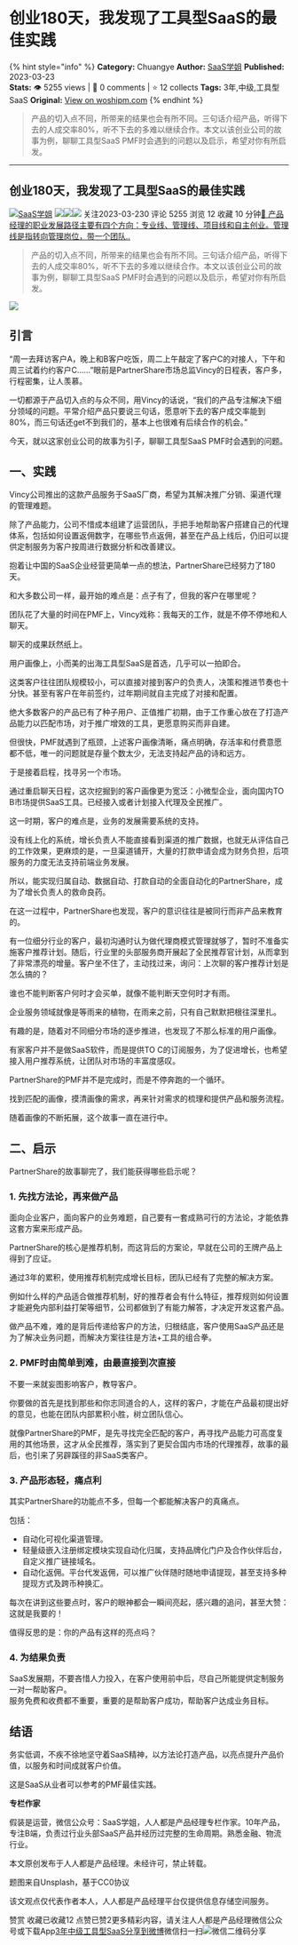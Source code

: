 # 创业180天，我发现了工具型SaaS的最佳实践
{% hint style="info" %}
**Category:** Chuangye
**Author:** [SaaS学姐](https://www.woshipm.com/u/145624)
**Published:** 2023-03-23  
**Stats:** 👁️ 5255 views | 💬 0 comments | ⭐ 12 collects
**Tags:** 3年,中级,工具型SaaS
**Original:** [View on woshipm.com](https://www.woshipm.com/chuangye/5788368.html)
{% endhint %}
> 产品的切入点不同，所带来的结果也会有所不同。三句话介绍产品，听得下去的人成交率80%，听不下去的多难以继续合作。本文以该创业公司的故事为例，聊聊工具型SaaS PMF时会遇到的问题以及启示，希望对你有所启发。

---

## 创业180天，我发现了工具型SaaS的最佳实践

[![](https://image.woshipm.com/wp-files/2021/11/2QALrUTW5jCvGqHVAYif.jpeg!/both/72x72)](https://www.woshipm.com/u/145624)[SaaS学姐](https://www.woshipm.com/u/145624) ![](https://static.woshipm.com/tag/1121_1@2x.png)![](https://static.woshipm.com/tag/2104_1@2x.png)![](https://static.woshipm.com/tag/2105_1@2x.png) 关注2023-03-230 评论 5255 浏览 12 收藏 10 分钟[🔗 产品经理的职业发展路径主要有四个方向：专业线、管理线、项目线和自主创业。管理线是指转向管理岗位，带一个团队..](https://ke.qidianla.com/courses/90pm)

> 产品的切入点不同，所带来的结果也会有所不同。三句话介绍产品，听得下去的人成交率80%，听不下去的多难以继续合作。本文以该创业公司的故事为例，聊聊工具型SaaS PMF时会遇到的问题以及启示，希望对你有所启发。

![](https://image.woshipm.com/wp-files/2023/03/ypvEX13a4XwFPofAm5vE.jpg)

## 引言

“周一去拜访客户A，晚上和B客户吃饭，周二上午敲定了客户C的对接人，下午和周三试着约约客户C……”眼前是PartnerShare市场总监Vincy的日程表，客户多，行程密集，让人羡慕。

一切都源于产品切入点的与众不同，用Vincy的话说，“我们的产品专注解决下细分领域的问题。平常介绍产品只要说三句话，愿意听下去的客户成交率能到80%，而三句话还get不到我们的，基本上也很难有后续合作的机会。”

今天，就以这家创业公司的故事为引子，聊聊工具型SaaS PMF时会遇到的问题。

## 一、实践

Vincy公司推出的这款产品服务于SaaS厂商，希望为其解决推广分销、渠道代理的管理难题。

除了产品能力，公司不惜成本组建了运营团队，手把手地帮助客户搭建自己的代理体系，包括如何设置返佣数字，在哪些节点返佣，甚至在产品上线后，仍旧可以提供定制服务为客户按周进行数据分析和改善建议。

抱着让中国的SaaS企业经营更简单一点的想法，PartnerShare已经努力了180天。

和大多数公司一样，最开始的难点是：点子有了，但我的客户在哪里呢？

团队花了大量的时间在PMF上，Vincy戏称：我每天的工作，就是不停不停地和人聊天。

聊天的成果跃然纸上。

用户画像上，小而美的出海工具型SaaS是首选，几乎可以一拍即合。

这类客户往往团队规模较小，可以直接对接到客户的负责人，决策和推进节奏也十分快。甚至有客户在年前签约，过年期间就自主完成了对接和配置。

绝大多数客户的产品已有了种子用户、正值推广初期，由于工作重心放在了打造产品能力以匹配市场，对于推广增效的工具，更愿意购买而非自建。

但很快，PMF就遇到了瓶颈，上述客户画像清晰，痛点明确，存活率和付费意愿都不低，唯一的问题就是存量个数太少，无法支持起产品的诗和远方。

于是接着启程，找寻另一个市场。

通过重启聊天日程，这次挖掘到的客户画像更为宽泛：小微型企业，面向国内TO B市场提供SaaS工具。已经接入或者计划接入代理及全民推广。

这一时期，客户的难点是，业务的发展需要系统的支持。

没有线上化的系统，增长负责人不能直接看到渠道的推广数据，也就无从评估自己的工作效果，更麻烦的是，一旦渠道铺开，大量的打款申请会成为财务负担，后项服务的力度无法支持前端业务发展。

所以，能实现归属自动、数据自动、打款自动的全面自动化的PartnerShare，成为了增长负责人的救命良药。

在这一过程中，PartnerShare也发现，客户的意识往往是被同行而非产品来教育的。

有一位细分行业的客户，最初沟通时认为做代理商模式管理就够了，暂时不准备实施客户推荐计划。随后，行业里的头部服务商开展起了全民推荐官计划，从而拿到了非常漂亮的增量。客户坐不住了，主动找过来，询问：上次聊的客户推荐计划是怎么搞的？

谁也不能判断客户何时才会买单，就像不能判断天空何时才有雨。

企业服务领域就像是等雨来的植物，在雨来之前，只有自己默默把根往深里扎。

有趣的是，随着对不同细分市场的逐步推进，也发现了不那么标准的用户画像。

有家客户并不是做SaaS软件，而是提供TO C的订阅服务，为了促进增长，也希望接入用户推荐系统，让团队对市场的丰富度感叹。

PartnerShare的PMF并不是完成时，而是不停奔跑的一个循环。

找到匹配的画像，摸清画像的需求，再来针对需求的梳理和提供产品和服务流程。

随着画像的不断拓展，这个故事一直在进行中。

## 二、启示

PartnerShare的故事聊完了，我们能获得哪些启示呢？

### 1\. 先找方法论，再来做产品

面向企业客户，面向客户的业务难题，自己要有一套成熟可行的方法论，才能依靠这套方案来形成产品。

PartnerShare的核心是推荐机制，而这背后的方案论，早就在公司的王牌产品上得到了应证。

通过3年的累积，使用推荐机制完成增长目标，团队已经有了完整的解决方案。

例如什么样的产品适合做推荐机制，好的推荐者会有什么特征，推荐规则如何设置才能避免内部利益打架等细节，公司都做到了有能力解答，才决定开发这套产品。

做产品不难，难的是背后传递给客户的方法，归根结底，客户使用SaaS产品还是为了解决业务问题，而解决方案往往是方法+工具的组合拳。

### 2\. PMF时由简单到难，由最直接到次直接

不要一来就妄图影响客户，教导客户。

你要做的首先是找到那些和你志同道合的人，这样的客户，才能在产品最初提出好的意见，也能在团队内部累积小胜，树立团队信心。

就像PartnerShare的PMF，是先寻找完全匹配的客户，再寻找产品能力可高度复用的其他场景，这才从全民推荐，落实到了更契合国内市场的代理推荐，故事的最后，也引来了另辟蹊径的非SaaS类客户。

### 3\. 产品形态轻，痛点利

其实PartnerShare的功能点不多，但每一个都能解决客户的真痛点。

包括：

*   自动化可视化渠道管理。
*   轻量级嵌入注册绑定模块实现自动化归属，支持品牌化门户及合作伙伴后台，自定义推广链接域名。
*   自动化返佣。平台代发返佣，可以推广伙伴随时随地申请提现，甚至支持多种提现方式及跨币种换汇。

每次在讲到这些要点时，客户的眼神都会一瞬间亮起，感兴趣的追问，甚至大赞：这就是我要的！

值得反思的是：你的产品有这样的亮点吗？

### 4\. 为结果负责

SaaS发展期，不要吝惜人力投入，在客户使用前中后，尽自己所能提供定制服务一对一帮助客户。  
服务免费和收费都不重要，重要的是帮助客户成功，帮助客户达成业务目标。

## 结语

务实低调，不疾不徐地坚守着SaaS精神，以方法论打造产品，以亮点提升产品价值，以服务和时间成就客户价值。

这是SaaS从业者可以参考的PMF最佳实践。

**专栏作家**

假装是运营，微信公众号：SaaS学姐，人人都是产品经理专栏作家。10年产品，专注B端，负责过行业头部SaaS产品并经历过完整的生命周期。熟悉金融、物流行业。

本文原创发布于人人都是产品经理。未经许可，禁止转载。

题图来自Unsplash，基于CC0协议

该文观点仅代表作者本人，人人都是产品经理平台仅提供信息存储空间服务。

赞赏 收藏已收藏12 点赞已赞2更多精彩内容，请关注人人都是产品经理微信公众号或下载App[3年](https://www.woshipm.com/tag/3%e5%b9%b4)[中级](https://www.woshipm.com/tag/%e4%b8%ad%e7%ba%a7)[工具型SaaS](https://www.woshipm.com/tag/%e5%b7%a5%e5%85%b7%e5%9e%8bsaas)[分享到微博](https://service.weibo.com/share/share.php?appkey=2775287854&title=创业180天，我发现了工具型SaaS的最佳实践&url=https://www.woshipm.com/chuangye/5788368.html&pic=https://image.woshipm.com/wp-files/2023/03/ypvEX13a4XwFPofAm5vE.jpg)微信扫一扫![微信二维码](https://api.pwmqr.com/qrcode/create/?url=https://www.woshipm.com/chuangye/5788368.html)分享